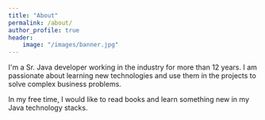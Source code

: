 ```yaml
---
title: "About"
permalink: /about/
author_profile: true
header:
    image: "/images/banner.jpg"
---
```


I'm a Sr. Java developer working in the industry for more than 12 years. I am passionate about learning new technologies
and use them in the projects to solve complex business problems.

In my free time, I would like to read books and learn something new in my Java technology stacks.